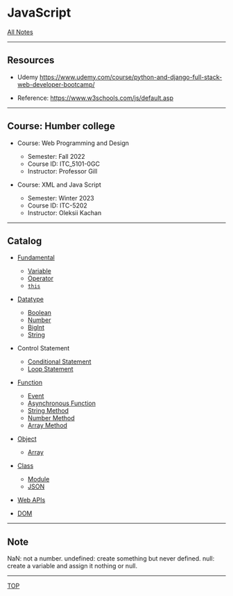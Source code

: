 # JavaScript

[All Notes](../../index.md)

---

## Resources

- Udemy
  https://www.udemy.com/course/python-and-django-full-stack-web-developer-bootcamp/

- Reference:
  https://www.w3schools.com/js/default.asp

---

## Course: Humber college

- Course: Web Programming and Design

  - Semester: Fall 2022
  - Course ID: ITC_5101-0GC
  - Instructor: Professor Gill

- Course: XML and Java Script
  - Semester: Winter 2023
  - Course ID: ITC-5202
  - Instructor: Oleksii Kachan

---

## Catalog

- [Fundamental](./fundamental/fumdamental.md)

  - [Variable](./fundamental/variable.md)
  - [Operator](./fundamental/operator.md)
  - [`this`](./fundamental/this.md)

- [Datatype](./datatype/data_types.md)

  - [Boolean](./datatype/boolean.md)
  - [Number](./datatype/number.md)
  - [BigInt](./datatype/bigInt.md)
  - [String](./datatype/string.md)

- Control Statement

  - [Conditional Statement](./control_statement/condition.md)
  - [Loop Statement](./control_statement/loop.md)

- [Function](./function/function.md)

  - [Event](./function/event.md)
  - [Asynchronous Function](./function/async_func.md)
  - [String Method](./function/string_method.md)
  - [Number Method](./function/number_method.md)
  - [Array Method](./function/array_method.md)

- [Object](./object/object.md)

  - [Array](./object/array.md)

- [Class](./class/class.md)

  - [Module](./class/module.md)
  - [JSON](./class/json.md)

- [Web APIs](./web_api/api.md)
- [DOM](./dom/dom.md)

---

## Note

NaN: not a number.
undefined: create something but never defined.
null: create a variable and assign it nothing or null.

---

[TOP](#JavaScript)

